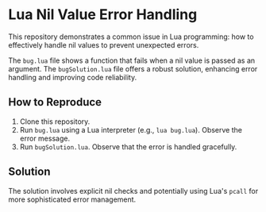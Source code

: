 # Lua Nil Value Error Handling

This repository demonstrates a common issue in Lua programming: how to effectively handle nil values to prevent unexpected errors.

The `bug.lua` file shows a function that fails when a nil value is passed as an argument. The `bugSolution.lua` file offers a robust solution, enhancing error handling and improving code reliability.

## How to Reproduce
1. Clone this repository.
2. Run `bug.lua` using a Lua interpreter (e.g., `lua bug.lua`). Observe the error message. 
3. Run `bugSolution.lua`. Observe that the error is handled gracefully.

## Solution
The solution involves explicit nil checks and potentially using Lua's `pcall` for more sophisticated error management.